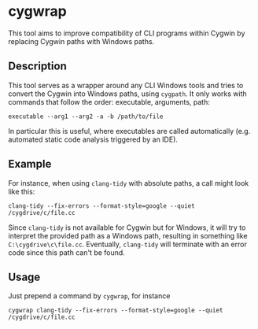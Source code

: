 # cygwrap

This tool aims to improve compatibility of CLI programs within Cygwin by
replacing Cygwin paths with Windows paths.

## Description

This tool serves as a wrapper around any CLI Windows tools and tries to convert
the Cygwin into Windows paths, using `cygpath`. It only works with commands that
follow the order: executable, arguments, path:
```
executable --arg1 --arg2 -a -b /path/to/file
```

In particular this is useful, where executables are called automatically (e.g.
automated static code analysis triggered by an IDE).

## Example

For instance, when using `clang-tidy` with absolute paths, a call might look
like this:

```
clang-tidy --fix-errors --format-style=google --quiet /cygdrive/c/file.cc
```

Since `clang-tidy` is not available for Cygwin but for Windows, it will try to
interpret the provided path as a Windows path, resulting in something like
`C:\cygdrive\c\file.cc`. Eventually, `clang-tidy` will terminate with an error
code since this path can't be found.

## Usage

Just prepend a command by `cygwrap`, for instance
```
cygwrap clang-tidy --fix-errors --format-style=google --quiet /cygdrive/c/file.cc
```
